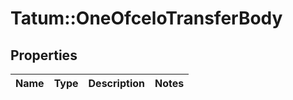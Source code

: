 # Tatum::OneOfceloTransferBody

## Properties
Name | Type | Description | Notes
------------ | ------------- | ------------- | -------------

